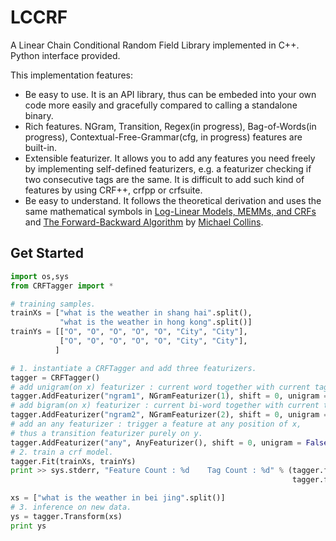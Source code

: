 LCCRF
=====

A Linear Chain Conditional Random Field Library implemented in C++. Python interface provided.

This implementation features:

* Be easy to use. It is an API library, thus can be embeded into your own code more easily and gracefully compared to calling a standalone binary.
* Rich features. NGram, Transition, Regex(in progress), Bag-of-Words(in progress), Contextual-Free-Grammar(cfg, in progress) features are built-in.
* Extensible featurizer. It allows you to add any features you need freely by implementing self-defined featurizers, e.g. a featurizer checking if two consecutive tags are the same. It is difficult to add such kind of features by using CRF++, crfpp or crfsuite.
* Be easy to understand. It follows the theoretical derivation and uses the same mathematical symbols in [Log-Linear Models, MEMMs, and CRFs](http://www.cs.columbia.edu/~mcollins/crf.pdf) and [The Forward-Backward Algorithm](http://www.cs.columbia.edu/~mcollins/fb.pdf) by [Michael Collins](http://www.cs.columbia.edu/~mcollins/).

## Get Started

```python
import os,sys
from CRFTagger import *

# training samples.
trainXs = ["what is the weather in shang hai".split(),
           "what is the weather in hong kong".split()]
trainYs = [["O", "O", "O", "O", "O", "City", "City"],
           ["O", "O", "O", "O", "O", "City", "City"],
          ]

# 1. instantiate a CRFTagger and add three featurizers.
tagger = CRFTagger()
# add unigram(on x) featurizer : current word together with current tag.
tagger.AddFeaturizer("ngram1", NGramFeaturizer(1), shift = 0, unigram = True, bigram = False)
# add bigram(on x) featurizer : current bi-word together with current tag.
tagger.AddFeaturizer("ngram2", NGramFeaturizer(2), shift = 0, unigram = True, bigram = False)
# add an any featurizer : trigger a feature at any position of x, 
# thus a transition featurizer purely on y.
tagger.AddFeaturizer("any", AnyFeaturizer(), shift = 0, unigram = False, bigram = True)
# 2. train a crf model.
tagger.Fit(trainXs, trainYs)
print >> sys.stderr, "Feature Count : %d    Tag Count : %d" % (tagger.fm.FeatureCount, \
                                                               tagger.fm.TagCount)

xs = ["what is the weather in bei jing".split()]
# 3. inference on new data.
ys = tagger.Transform(xs)
print ys
```

